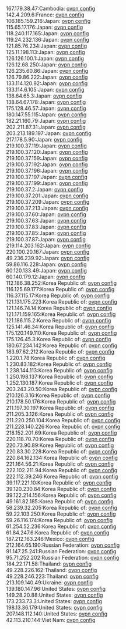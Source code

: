 167.179.38.47:Cambodia: [ovpn config](vpn/167_179_38_47.ovpn)  
142.4.209.6:France: [ovpn config](vpn/142_4_209_6.ovpn)  
106.185.159.216:Japan: [ovpn config](vpn/106_185_159_216.ovpn)  
115.65.17.176:Japan: [ovpn config](vpn/115_65_17_176.ovpn)  
118.240.117.165:Japan: [ovpn config](vpn/118_240_117_165.ovpn)  
119.24.232.136:Japan: [ovpn config](vpn/119_24_232_136.ovpn)  
121.85.76.234:Japan: [ovpn config](vpn/121_85_76_234.ovpn)  
125.11.198.113:Japan: [ovpn config](vpn/125_11_198_113.ovpn)  
126.126.100.1:Japan: [ovpn config](vpn/126_126_100_1.ovpn)  
126.12.68.250:Japan: [ovpn config](vpn/126_12_68_250.ovpn)  
126.235.60.86:Japan: [ovpn config](vpn/126_235_60_86.ovpn)  
126.79.86.222:Japan: [ovpn config](vpn/126_79_86_222.ovpn)  
133.114.120.92:Japan: [ovpn config](vpn/133_114_120_92.ovpn)  
133.114.6.105:Japan: [ovpn config](vpn/133_114_6_105.ovpn)  
138.64.65.3:Japan: [ovpn config](vpn/138_64_65_3.ovpn)  
138.64.67.178:Japan: [ovpn config](vpn/138_64_67_178.ovpn)  
175.128.46.57:Japan: [ovpn config](vpn/175_128_46_57.ovpn)  
180.147.55.115:Japan: [ovpn config](vpn/180_147_55_115.ovpn)  
182.21.160.79:Japan: [ovpn config](vpn/182_21_160_79.ovpn)  
202.211.87.31:Japan: [ovpn config](vpn/202_211_87_31.ovpn)  
203.213.189.197:Japan: [ovpn config](vpn/203_213_189_197.ovpn)  
217.178.5.90:Japan: [ovpn config](vpn/217_178_5_90.ovpn)  
219.100.37.119:Japan: [ovpn config](vpn/219_100_37_119.ovpn)  
219.100.37.120:Japan: [ovpn config](vpn/219_100_37_120.ovpn)  
219.100.37.159:Japan: [ovpn config](vpn/219_100_37_159.ovpn)  
219.100.37.192:Japan: [ovpn config](vpn/219_100_37_192.ovpn)  
219.100.37.196:Japan: [ovpn config](vpn/219_100_37_196.ovpn)  
219.100.37.197:Japan: [ovpn config](vpn/219_100_37_197.ovpn)  
219.100.37.199:Japan: [ovpn config](vpn/219_100_37_199.ovpn)  
219.100.37.2:Japan: [ovpn config](vpn/219_100_37_2.ovpn)  
219.100.37.201:Japan: [ovpn config](vpn/219_100_37_201.ovpn)  
219.100.37.209:Japan: [ovpn config](vpn/219_100_37_209.ovpn)  
219.100.37.213:Japan: [ovpn config](vpn/219_100_37_213.ovpn)  
219.100.37.60:Japan: [ovpn config](vpn/219_100_37_60.ovpn)  
219.100.37.63:Japan: [ovpn config](vpn/219_100_37_63.ovpn)  
219.100.37.83:Japan: [ovpn config](vpn/219_100_37_83.ovpn)  
219.100.37.85:Japan: [ovpn config](vpn/219_100_37_85.ovpn)  
219.100.37.87:Japan: [ovpn config](vpn/219_100_37_87.ovpn)  
219.114.203.162:Japan: [ovpn config](vpn/219_114_203_162.ovpn)  
220.100.20.167:Japan: [ovpn config](vpn/220_100_20_167.ovpn)  
49.236.239.92:Japan: [ovpn config](vpn/49_236_239_92.ovpn)  
59.86.116.228:Japan: [ovpn config](vpn/59_86_116_228.ovpn)  
60.120.133.49:Japan: [ovpn config](vpn/60_120_133_49.ovpn)  
60.140.179.12:Japan: [ovpn config](vpn/60_140_179_12.ovpn)  
112.186.38.252:Korea Republic of: [ovpn config](vpn/112_186_38_252.ovpn)  
116.125.69.177:Korea Republic of: [ovpn config](vpn/116_125_69_177.ovpn)  
116.37.115.17:Korea Republic of: [ovpn config](vpn/116_37_115_17.ovpn)  
121.131.175.223:Korea Republic of: [ovpn config](vpn/121_131_175_223.ovpn)  
121.146.74.14:Korea Republic of: [ovpn config](vpn/121_146_74_14.ovpn)  
121.171.159.165:Korea Republic of: [ovpn config](vpn/121_171_159_165.ovpn)  
121.186.115.2:Korea Republic of: [ovpn config](vpn/121_186_115_2.ovpn)  
125.141.46.34:Korea Republic of: [ovpn config](vpn/125_141_46_34.ovpn)  
175.120.149.110:Korea Republic of: [ovpn config](vpn/175_120_149_110.ovpn)  
175.126.45.3:Korea Republic of: [ovpn config](vpn/175_126_45_3.ovpn)  
180.67.234.142:Korea Republic of: [ovpn config](vpn/180_67_234_142.ovpn)  
183.97.62.212:Korea Republic of: [ovpn config](vpn/183_97_62_212.ovpn)  
1.220.1.78:Korea Republic of: [ovpn config](vpn/1_220_1_78.ovpn)  
1.230.83.182:Korea Republic of: [ovpn config](vpn/1_230_83_182.ovpn)  
1.238.144.113:Korea Republic of: [ovpn config](vpn/1_238_144_113.ovpn)  
1.250.198.137:Korea Republic of: [ovpn config](vpn/1_250_198_137.ovpn)  
1.252.130.187:Korea Republic of: [ovpn config](vpn/1_252_130_187.ovpn)  
203.243.20.50:Korea Republic of: [ovpn config](vpn/203_243_20_50.ovpn)  
210.126.3.16:Korea Republic of: [ovpn config](vpn/210_126_3_16.ovpn)  
210.178.50.176:Korea Republic of: [ovpn config](vpn/210_178_50_176.ovpn)  
211.197.30.197:Korea Republic of: [ovpn config](vpn/211_197_30_197.ovpn)  
211.205.3.126:Korea Republic of: [ovpn config](vpn/211_205_3_126.ovpn)  
211.220.250.104:Korea Republic of: [ovpn config](vpn/211_220_250_104.ovpn)  
211.228.140.226:Korea Republic of: [ovpn config](vpn/211_228_140_226.ovpn)  
218.152.201.69:Korea Republic of: [ovpn config](vpn/218_152_201_69.ovpn)  
220.118.70.70:Korea Republic of: [ovpn config](vpn/220_118_70_70.ovpn)  
220.73.90.89:Korea Republic of: [ovpn config](vpn/220_73_90_89.ovpn)  
220.83.30.228:Korea Republic of: [ovpn config](vpn/220_83_30_228.ovpn)  
220.84.162.134:Korea Republic of: [ovpn config](vpn/220_84_162_134.ovpn)  
221.164.56.21:Korea Republic of: [ovpn config](vpn/221_164_56_21.ovpn)  
222.102.211.94:Korea Republic of: [ovpn config](vpn/222_102_211_94.ovpn)  
222.112.39.246:Korea Republic of: [ovpn config](vpn/222_112_39_246.ovpn)  
39.117.221.10:Korea Republic of: [ovpn config](vpn/39_117_221_10.ovpn)  
39.120.230.84:Korea Republic of: [ovpn config](vpn/39_120_230_84.ovpn)  
39.122.214.156:Korea Republic of: [ovpn config](vpn/39_122_214_156.ovpn)  
49.161.82.185:Korea Republic of: [ovpn config](vpn/49_161_82_185.ovpn)  
58.239.32.205:Korea Republic of: [ovpn config](vpn/58_239_32_205.ovpn)  
59.22.103.250:Korea Republic of: [ovpn config](vpn/59_22_103_250.ovpn)  
59.26.116.174:Korea Republic of: [ovpn config](vpn/59_26_116_174.ovpn)  
61.254.52.236:Korea Republic of: [ovpn config](vpn/61_254_52_236.ovpn)  
61.84.247.6:Korea Republic of: [ovpn config](vpn/61_84_247_6.ovpn)  
187.212.163.246:Mexico: [ovpn config](vpn/187_212_163_246.ovpn)  
212.164.65.190:Russian Federation: [ovpn config](vpn/212_164_65_190.ovpn)  
91.147.25.241:Russian Federation: [ovpn config](vpn/91_147_25_241.ovpn)  
95.71.252.202:Russian Federation: [ovpn config](vpn/95_71_252_202.ovpn)  
184.22.171.58:Thailand: [ovpn config](vpn/184_22_171_58.ovpn)  
49.228.226.162:Thailand: [ovpn config](vpn/49_228_226_162.ovpn)  
49.228.246.223:Thailand: [ovpn config](vpn/49_228_246_223.ovpn)  
213.109.140.49:Ukraine: [ovpn config](vpn/213_109_140_49.ovpn)  
139.180.147.96:United States: [ovpn config](vpn/139_180_147_96.ovpn)  
149.28.20.88:United States: [ovpn config](vpn/149_28_20_88.ovpn)  
173.233.73.3:United States: [ovpn config](vpn/173_233_73_3.ovpn)  
198.13.36.179:United States: [ovpn config](vpn/198_13_36_179.ovpn)  
207.148.112.140:United States: [ovpn config](vpn/207_148_112_140.ovpn)  
42.113.210.144:Viet Nam: [ovpn config](vpn/42_113_210_144.ovpn)  
